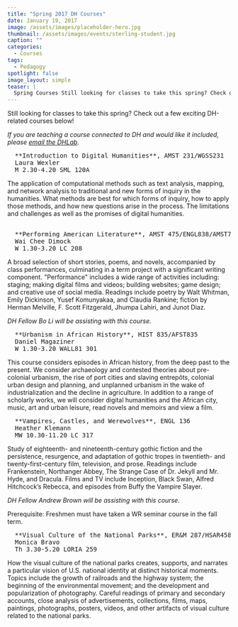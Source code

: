 ```yaml
---
title: "Spring 2017 DH Courses"
date: January 19, 2017
image: /assets/images/placeholder-hero.jpg
thumbnail: /assets/images/events/sterling-student.jpg
caption: ""
categories: 
  - Courses
tags:
  - Pedagogy
spotlight: false 
image_layout: simple
teaser: |
  Spring Courses Still looking for classes to take this spring? Check out a few exciting DH-related courses below! If you are teaching a course connected to DH and would like it included, please email...
---
```

   
Still looking for classes to take this spring? Check out a few exciting DH-related courses below!

*If you are teaching a course connected to DH and would like it included, please [email the DHLab](mailto:dhlab@yale.edu?subject=DH%20courses)</a>.*

<pre>
  **Introduction to Digital Humanities**, AMST 231/WGSS231
  Laura Wexler
  M 2.30-4.20 SML 120A
</pre>
   
The application of computational methods such as text analysis, mapping, and network analysis to traditional and new forms of inquiry in the humanities. What methods are best for which forms of inquiry, how to apply those methods, and how new questions arise in the process. The limitations and challenges as well as the promises of digital humanities.
    

<pre> 
  **Performing American Literature**, AMST 475/ENGL838/AMST775/ENGL438
  Wai Chee Dimock
  W 1.30-3.20 LC 208
</pre>
   
A broad selection of short stories, poems, and novels, accompanied by class performances, culminating in a term project with a significant writing component. "Performance" includes a wide range of activities including: staging; making digital films and videos; building websites; game design; and creative use of social media. Readings include poetry by Walt Whitman, Emily Dickinson, Yusef Komunyakaa, and Claudia Rankine; fiction by Herman Melville, F. Scott Fitzgerald, Jhumpa Lahiri, and Junot Diaz.

*DH Fellow Bo Li will be assisting with this course.*
 
<pre>
  **Urbanism in African History**, HIST 835/AFST835
  Daniel Magaziner
  W 1.30-3.20 WALL81 301
</pre>
   
This course considers episodes in African history, from the deep past to the present. We consider archaeology and contested theories about pre-colonial urbanism, the rise of port cities and slaving entrepôts, colonial urban design and planning, and unplanned urbanism in the wake of industrialization and the decline in agriculture. In addition to a range of scholarly works, we will consider digital humanities and the African city, music, art and urban leisure, read novels and memoirs and view a film.
    
<pre>
  **Vampires, Castles, and Werewolves**, ENGL 136
  Heather Klemann
  MW 10.30-11.20 LC 317
</pre>
   
Study of eighteenth- and nineteenth-century gothic fiction and the persistence, resurgence, and adaptation of gothic tropes in twentieth- and twenty-first-century film, television, and prose. Readings include Frankenstein, Northanger Abbey, The Strange Case of Dr. Jekyll and Mr. Hyde, and Dracula. Films and TV include Inception, Black Swan, Alfred Hitchcock’s Rebecca, and episodes from Buffy the Vampire Slayer.

*DH Fellow Andrew Brown will be assisting with this course*.
   
Prerequisite: Freshmen must have taken a WR seminar course in the fall term.
    
<pre>
  **Visual Culture of the National Parks**, ER&amp;M 287/HSAR458
  Monica Bravo
  Th 3.30-5.20 LORIA 259
</pre>
   
How the visual culture of the national parks creates, supports, and narrates a particular vision of U.S. national identity at distinct historical moments. Topics include the growth of railroads and the highway system; the beginning of the environmental movement; and the development and popularization of photography. Careful readings of primary and secondary accounts, close analysis of advertisements, collections, films, maps, paintings, photographs, posters, videos, and other artifacts of visual culture related to the national parks.